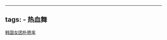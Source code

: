  ---

tags:
    - 热血舞
---
[韩国女团朴嗯率](https://www.canva.cn/design/DAFQdKH-L_Y/Kgrq5E_U-JeTZBBEg7Zh1w/watch?utm_content=DAFQdKH-L_Y&utm_campaign=designshare&utm_medium=link&utm_source=publishsharelink)
